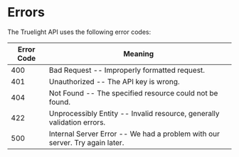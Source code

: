 # Errors

The Truelight API uses the following error codes:


Error Code | Meaning
---------- | -------
400 | Bad Request -- Improperly formatted request.
401 | Unauthorized -- The API key is wrong.
404 | Not Found -- The specified resource could not be found.
422 | Unprocessibly Entity -- Invalid resource, generally validation errors.
500 | Internal Server Error -- We had a problem with our server. Try again later.
